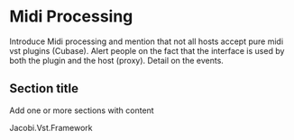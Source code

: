 # Midi Processing

Introduce Midi processing and mention that not all hosts accept pure midi vst plugins (Cubase). Alert people on the fact that the interface is used by both the plugin and the host (proxy). Detail on the events.



## Section title

Add one or more sections with content


Jacobi.Vst.Framework


